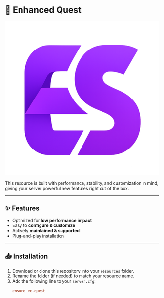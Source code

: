 # 📕 Enhanced Quest

![Logo](./logo.png)

This resource is built with performance, stability, and customization in mind, giving your server powerful new features right out of the box.  

---

## ✨ Features
- Optimized for **low performance impact**
- Easy to **configure & customize**
- Actively **maintained & supported**
- Plug-and-play installation

---

## 📥 Installation
1. Download or clone this repository into your `resources` folder.
2. Rename the folder (if needed) to match your resource name.
3. Add the following line to your `server.cfg`:
   ```cfg
   ensure ec-quest

